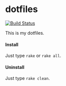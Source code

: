 dotfiles
====
[![Build Status](https://travis-ci.org/tcnksm/dotfiles.png?branch=master)](https://travis-ci.org/tcnksm/dotfiles)

This is my dotfiles.

#### Install
Just type `rake` or `rake all`.

#### Uninstall
Just type `rake clean`.






